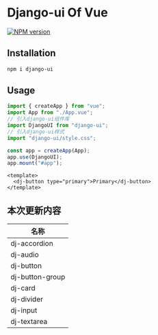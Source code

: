 # Django-ui Of Vue

[![NPM version](https://img.shields.io/npm/v/django-ui.svg)](https://npmjs.org/package/django-ui)

## Installation

```sh
npm i django-ui
```

## Usage

```js
import { createApp } from "vue";
import App from "./App.vue";
// 引入django-ui组件库
import DjangoUI from "django-ui";
// 引入django-ui样式
import "django-ui/style.css";

const app = createApp(App);
app.use(DjangoUI);
app.mount("#app");
```

```vue
<template>
  <dj-button type="primary">Primary</dj-button>
</template>
```

## 本次更新内容

| 名称            |
| --------------- |
| dj-accordion    |
| dj-audio        |
| dj-button       |
| dj-button-group |
| dj-card         |
| dj-divider      |
| dj-input        |
| dj-textarea     |
